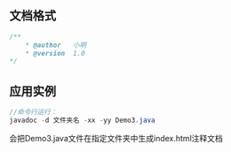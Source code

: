 ## 文档格式

```java
/**
    * @author   小明
    * @version  1.0
*/
```

## 应用实例

```java
//命令行运行：
javadoc -d 文件夹名 -xx -yy Demo3.java
```

会把Demo3.java文件在指定文件夹中生成index.html注释文档